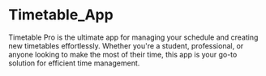 # Timetable_App
Timetable Pro is the ultimate app for managing your schedule and creating new timetables effortlessly. Whether you're a student, professional, or anyone looking to make the most of their time, this app is your go-to solution for efficient time management.
